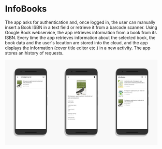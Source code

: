 # InfoBooks

The app asks for authentication and, once logged in, the user can manually insert a Book ISBN in a text field or retrieve it from a barcode scanner.
Using Google Book webservice, the app retrieves information from a book from its ISBN.
Every time the app retrieves information about the selected book, the book data and the user's location are stored into the cloud, and the app displays the information (cover title editor etc.) in a new activity.
The app stores an history of requests.

![Alt text](https://github.com/pamelafava1/InfoBooks/blob/master/InfoBooks.jpg)

